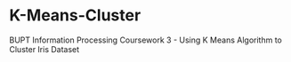 # K-Means-Cluster
BUPT Information Processing Coursework 3 - Using K Means Algorithm to Cluster Iris Dataset
